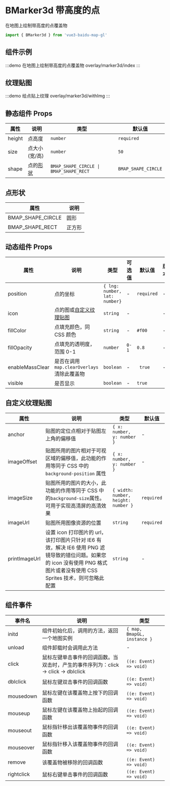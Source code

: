 # BMarker3d 带高度的点

在地图上绘制带高度的点覆盖物

```ts
import { BMarker3d } from 'vue3-baidu-map-gl'
```

## 组件示例

:::demo 在地图上绘制带高度的点覆盖物
overlay/marker3d/index
:::

## 纹理贴图

:::demo 给点贴上纹理
overlay/marker3d/withImg
:::

## 静态组件 Props

| 属性   | 说明                | 类型                                   | 默认值              |
| ------ | ------------------- | -------------------------------------- | ------------------- |
| height | 点高度              | `number`                               | `required`          |
| size   | 点大小(宽/高)       | `number`                               | `50`                |
| shape  | 点的[形状](#点形状) | `BMAP_SHAPE_CIRCLE \| BMAP_SHAPE_RECT` | `BMAP_SHAPE_CIRCLE` |

## 点形状

| 属性              | 说明   |
| ----------------- | ------ |
| BMAP_SHAPE_CIRCLE | 圆形   |
| BMAP_SHAPE_RECT   | 正方形 |

## 动态组件 Props

| 属性            | 说明                                        | 类型                          | 可选值 | 默认值     | 版本                               |
| --------------- | ------------------------------------------- | ----------------------------- | ------ | ---------- | ---------------------------------- |
| position        | 点的坐标                                    | `{ lng: number, lat: number}` | -      | `required` | -                                  |
| icon            | 点的图或[自定义纹理贴图](#自定义纹理贴图)   | `string `                     | -      |            | -                                  |
| fillColor       | 点填充颜色，同 CSS 颜色                     | `string `                     | -      | `#f00`     | -                                  |
| fillOpacity     | 点填充的透明度，范围 0-1                    | `number `                     | `0-1`  | `0.8 `     | -                                  |
| enableMassClear | 是否在调用 `map.clearOverlays` 清除此覆盖物 | `boolean`                     | -      | ` true`    | -                                  |
| visible         | 是否显示                                    | `boolean`                     | -      | `true`     | <Badge type="tip" text="^2.1.4" /> |

## 自定义纹理贴图

| 属性          | 说明                                                                                                                                                                        | 类型                                | 默认值     |
| ------------- | --------------------------------------------------------------------------------------------------------------------------------------------------------------------------- | ----------------------------------- | ---------- |
| anchor        | 贴图的定位点相对于贴图左上角的偏移值                                                                                                                                        | `{ x: number, y: number }`          | -          |
| imageOffset   | 贴图所用的图片相对于可视区域的偏移值，此功能的作用等同于 CSS 中的 `background-position` 属性                                                                                | `{ x: number, y: number }`          | -          |
| imageSize     | 贴图所用的图片的大小，此功能的作用等同于 CSS 中的`background-size`属性。可用于实现高清屏的高清效果                                                                          | `{ width: number, height: number }` | `required` |
| imageUrl      | 贴图所用图像资源的位置                                                                                                                                                      | `string`                            | `required` |
| printImageUrl | 设置 icon 打印图片的 url，该打印图片只针对 IE6 有效，解决 IE6 使用 PNG 滤镜导致的错位问题。如果您的 icon 没有使用 PNG 格式图片或者没有使用 CSS Sprites 技术，则可忽略此配置 | `string `                           | -          |

## 组件事件

| 事件名     | 说明                                                                               | 类型                        |
| ---------- | ---------------------------------------------------------------------------------- | --------------------------- |
| initd      | 组件初始化后，调用的方法，返回一个地图实例                                         | `{ map, BmapGL, instance }` |
| unload     | 组件卸载时会调用此方法                                                             | -                           |
| click      | 鼠标左键单击事件的回调函数。当双击时，产生的事件序列为：click -> click -> dblclick | `((e: Event) => void)`      |
| dblclick   | 鼠标左键双击事件的回调函数                                                         | `((e: Event) => void)`      |
| mousedown  | 鼠标左键在该覆盖物上按下的回调函数                                                 | `((e: Event) => void)`      |
| mouseup    | 鼠标左键在该覆盖物上抬起的回调函数                                                 | `((e: Event) => void)`      |
| mouseout   | 鼠标指针移出该覆盖物事件的回调函数                                                 | `((e: Event) => void)`      |
| mouseover  | 鼠标指针移入该覆盖物事件的回调函数                                                 | `((e: Event) => void)`      |
| remove     | 该覆盖物被移除的回调函数                                                           | `((e: Event) => void)`      |
| rightclick | 鼠标右键单击事件的回调函数                                                         | `((e: Event) => void)`      |
